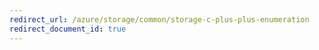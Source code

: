 ```yaml
---
redirect_url: /azure/storage/common/storage-c-plus-plus-enumeration
redirect_document_id: true
---
```

